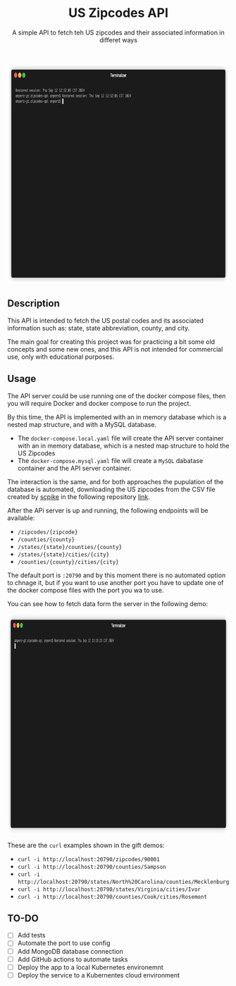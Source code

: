 <p align="center">
    <h1 align="center">US Zipcodes API</h1>
    <p align="center">A simple API to fetch teh US zipcodes and their associated information in differet ways</p>
    <br>
    <p align="center">
        <img src="./demos/render1726167184671.gif" alt="API server with MySQL database" width="800" height="500">
    </p>
</p>

## Description
This API is intended to fetch the US postal codes and its associated information such as: state, state abbreviation, county, and city.

The main goal for creating this project was for practicing a bit some old concepts and some new ones, and this API is not intended for commercial use, only with educational purposes.

## Usage

The API server could be use running one of the docker compose files, then you will require Docker and docker compose to run the project.

By this time, the API is implemented with an in memory database which is a nested map structure, and with a MySQL database.

* The `docker-compose.local.yaml` file will create the API server container with an in memory database, which is a nested map structure to hold the US Zipcodes
* The `docker-compose.mysql.yaml` file will create a `MySQL` dabatase container and the API server container.



The interaction is the same, and for both approaches the pupulation of the database is automated, downloading the US zipcodes from the CSV file created by [scpike](https://github.com/scpike) in the following repository [link](https://github.com/scpike/us-state-county-zip).

After the APi server is up and running, the following endpoints will be available:

* `/zipcodes/{zipcode}`
* `/counties/{county}`
* `/states/{state}/counties/{county}`
* `/states/{state}/cities/{city}`
* `/counties/{county}/cities/{city}`

The default port is `:20790` and by this moment there is no automated option to chnage it, but if you want to use another port you have to update one of the docker compose files with the port you wa to use.

You can see how to fetch data form the server in the following demo:

<p align="center">
    <img src="./demos/render1726168725506.gif" alt="Fetching data with the provided endpoints" width="800" height="500">
</p>

These are the `curl` examples shown in the gift demos:

* `curl -i http://localhost:20790/zipcodes/90001`
* `curl -i http://localhost:20790/counties/Sampson`
* `curl -i http://localhost:20790/states/North%20Carolina/counties/Mecklenburg`
* `curl -i http://localhost:20790/states/Virginia/cities/Ivor`
* `curl -i http://localhost:20790/counties/Cook/cities/Rosemont`

## TO-DO

* [ ] Add tests
* [ ] Automate the port to use config
* [ ] Add MongoDB database connection
* [ ] Add GitHub actions to automate tasks
* [ ] Deploy the app to a local Kubernetes environemnt
* [ ] Deploy the service to a Kubernentes cloud environment